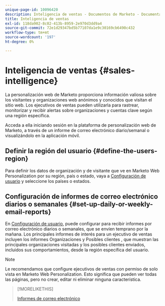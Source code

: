 ```yaml
---
unique-page-id: 10096420
description: Inteligencia de ventas - Documentos de Marketo - Documentación del producto
title: Inteligencia de ventas
exl-id: 118da902-8c02-413b-8959-2e970d3dd9a4
source-git-commit: 72e1d29347bd5b77107da1e9c30169cb6490c432
workflow-type: tm+mt
source-wordcount: '197'
ht-degree: 0%

---
```


# Inteligencia de ventas {#sales-intelligence}

La personalización web de Marketo proporciona información valiosa sobre los visitantes y organizaciones web anónimos y conocidos que visitan el sitio web. Los ejecutivos de ventas pueden utilizarla para rastrear, monitorizar y recibir alertas sobre organizaciones y cuentas clave según una región específica.

Acceda a ella iniciando sesión en la plataforma de personalización web de Marketo, a través de un informe de correo electrónico diario/semanal o visualizándolo en la aplicación móvil.

## Definir la región del usuario {#define-the-users-region}

Para definir los datos de organización y de visitante que ve en Marketo Web Personalization por su región, país o estado, vaya a [Configuración de usuario](/help/marketo/product-docs/web-personalization/getting-started/user-settings.md) y seleccione los países o estados.

## Configuración de informes de correo electrónico diarios o semanales {#set-up-daily-or-weekly-email-reports}

En [Configuración de usuario](/help/marketo/product-docs/web-personalization/getting-started/user-settings.md), puede configurar para recibir informes por correo electrónico diarios o semanales, que se envíen temprano por la mañana. Los principales informes de interés para un ejecutivo de ventas incluyen los informes Organizaciones y Posibles clientes , que muestran las principales organizaciones visitadas y los posibles clientes enviados, incluidos sus comportamientos, desde la región específica del usuario.

>[!NOTE]
>
>Le recomendamos que configure ejecutivos de ventas con permiso de solo vista en Marketo Web Personalization. Esto significa que pueden ver todas las páginas, pero no crear, editar ni eliminar ninguna característica.

>[!MORELIKETHIS]
>
>[Informes de correo electrónico](/help/marketo/product-docs/web-personalization/reporting-for-web-personalization/email-reports.md)
